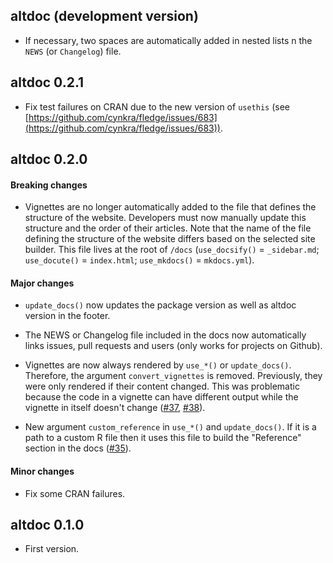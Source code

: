 ## altdoc (development version)

- If necessary, two spaces are automatically added in nested lists n the `NEWS`
  (or `Changelog`) file.

## altdoc 0.2.1

- Fix test failures on CRAN due to the new version of `usethis`
  (see [https://github.com/cynkra/fledge/issues/683](https://github.com/cynkra/fledge/issues/683)).

## altdoc 0.2.0

#### Breaking changes

- Vignettes are no longer automatically added to the file that defines the structure
  of the website. Developers must now manually update this structure and the order
  of their articles. Note that the name of the file defining the structure of the
  website differs based on the selected site builder. This file lives at the root
  of `/docs` (`use_docsify()` = `_sidebar.md`; `use_docute()` = `index.html`;
  `use_mkdocs()` = `mkdocs.yml`).

#### Major changes

- `update_docs()` now updates the package version as well as altdoc version in
  the footer.

- The NEWS or Changelog file included in the docs now automatically links issues,
  pull requests and users (only works for projects on Github).

- Vignettes are now always rendered by `use_*()` or `update_docs()`. Therefore,
  the argument `convert_vignettes` is removed. Previously, they were only rendered
  if their content changed. This was problematic because the code in a vignette
  can have different output while the vignette in itself doesn't change ([#37](https://github.com/etiennebacher/altdoc/issues/37), [#38](https://github.com/etiennebacher/altdoc/issues/38)).

- New argument `custom_reference` in `use_*()` and `update_docs()`. If it is a
  path to a custom R file then it uses this file to build the "Reference" section
  in the docs ([#35](https://github.com/etiennebacher/altdoc/issues/35)).

#### Minor changes

- Fix some CRAN failures.

## altdoc 0.1.0

- First version.
